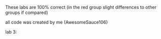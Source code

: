 These labs are 100% correct (in the red group slight differences to other groups if compared)

all code was created by me (AwesomeSauce106)

lab 3:

